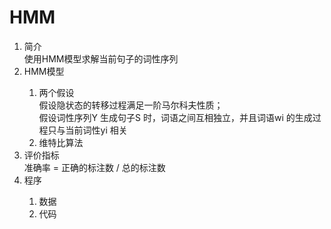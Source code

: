 # HMM
<ol>
  <li>简介</li>使用HMM模型求解当前句子的词性序列
  <li>HMM模型</li>
  <ol>
    <li>两个假设</li>假设隐状态的转移过程满足一阶马尔科夫性质；<br>
    假设词性序列Y 生成句子S 时，词语之间互相独立，并且词语wi 的生成过程只与当前词性yi 相关
    <li>维特比算法</li>
  </ol>
  <li>评价指标</li>准确率 = 正确的标注数 / 总的标注数
  <li>程序</li>
  <ol>
    <li>数据</li>
    <li>代码</li>
  </ol>
</ol>
  
